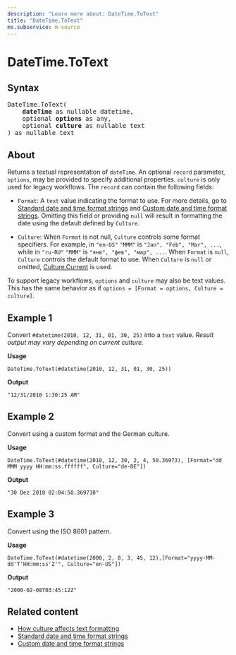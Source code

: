```yaml
---
description: "Learn more about: DateTime.ToText"
title: "DateTime.ToText"
ms.subservice: m-source
---
```

# DateTime.ToText

## Syntax

<pre>
DateTime.ToText(
    <b>dateTime</b> as nullable datetime,
    optional <b>options</b> as any,
    optional <b>culture</b> as nullable text
) as nullable text
</pre>

## About

Returns a textual representation of `dateTime`. An optional `record` parameter, `options`, may be provided to specify additional properties. `culture` is only used for legacy workflows. The `record` can contain the following fields:

* `Format`: A `text` value indicating the format to use. For more details, go to [Standard date and time format strings](standard-date-and-time-format-strings.md) and [Custom date and time format strings](custom-date-and-time-format-strings.md). Omitting this field or providing `null` will result in formatting the date using the default defined by `Culture`.

* `Culture`: When `Format` is not null, `Culture` controls some format specifiers. For example, in `"en-US"` `"MMM"` is `"Jan", "Feb", "Mar", ...`, while in `"ru-RU"` `"MMM"` is `"янв", "фев", "мар", ...`. When `Format` is `null`, `Culture` controls the default format to use. When `Culture` is `null` or omitted, [Culture.Current](culture-current.md) is used.

To support legacy workflows, `options` and `culture` may also be text values. This has the same behavior as if `options = [Format = options, Culture = culture]`.

## Example 1

Convert `#datetime(2010, 12, 31, 01, 30, 25)` into a `text` value. *Result output may vary depending on current culture.*

**Usage**

```powerquery-m
DateTime.ToText(#datetime(2010, 12, 31, 01, 30, 25))
```

**Output**

`"12/31/2010 1:30:25 AM"`

## Example 2

Convert using a custom format and the German culture.

**Usage**

```powerquery-m
DateTime.ToText(#datetime(2010, 12, 30, 2, 4, 50.36973), [Format="dd MMM yyyy HH:mm:ss.ffffff", Culture="de-DE"])
```

**Output**

`"30 Dez 2010 02:04:50.369730"`

## Example 3

Convert using the ISO 8601 pattern.

**Usage**

```powerquery-m
DateTime.ToText(#datetime(2000, 2, 8, 3, 45, 12),[Format="yyyy-MM-dd'T'HH:mm:ss'Z'", Culture="en-US"])
```

**Output**

`"2000-02-08T03:45:12Z"`

## Related content

* [How culture affects text formatting](how-culture-affects-text-formatting.md)
* [Standard date and time format strings](standard-date-and-time-format-strings.md)
* [Custom date and time format strings](custom-date-and-time-format-strings.md)

